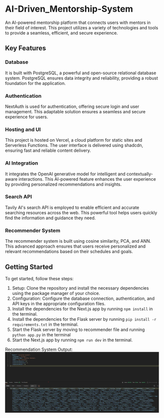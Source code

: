 # AI-Driven_Mentorship-System

An AI-powered mentorship platform that connects users with mentors in their field of interest. This project utilizes a variety of technologies and tools to provide a seamless, efficient, and secure experience.

## Key Features

### Database
It is built with PostgreSQL, a powerful and open-source relational database system. PostgreSQL ensures data integrity and reliability, providing a robust foundation for the application.

### Authentication
NextAuth is used for authentication, offering secure login and user management. This adaptable solution ensures a seamless and secure experience for users.

### Hosting and UI
This project is hosted on Vercel, a cloud platform for static sites and Serverless Functions. The user interface is delivered using shadcdn, ensuring fast and reliable content delivery.

### AI Integration
It integrates the OpenAI generative model for intelligent and contextually-aware interactions. This AI-powered feature enhances the user experience by providing personalized recommendations and insights.

### Search API
Tavily AI's search API is employed to enable efficient and accurate searching resources across the web. This powerful tool helps users quickly find the information and guidance they need.

### Recommender System
The recommender system is built using cosine similarity, PCA, and ANN. This advanced approach ensures that users receive personalized and relevant recommendations based on their schedules and goals.

## Getting Started
To get started, follow these steps:

1. Setup: Clone the repository and install the necessary dependencies using the package manager of your choice.
2. Configuration: Configure the database connection, authentication, and API keys in the appropriate configuration files.
3. Install the dependencies for the Next.js app by running ```npm install``` in the terminal.
4. Install the dependencies for the Flask server by running ```pip install -r requirements.txt``` in the terminal.
5. Start the Flask server by moving to recommender file and running ```python app.py``` in the terminal
6. Start the Next.js app by running ```npm run dev``` in the terminal.

Recommendation System Output:
![image](https://github.com/komalacharyaa/AI-Driven_Mentorship-System/blob/master/MentorMind/WhatsApp%20Image%202024-04-21%20at%201.02.13%20PM-1.jpeg)

